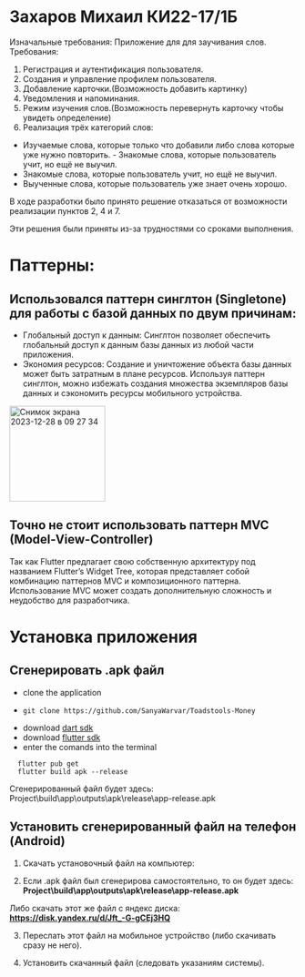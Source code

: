 # Захаров Михаил КИ22-17/1Б
Изначальные требования:
Приложение для для заучивания слов. Требования:
1. Регистрация и аутентификация пользователя.
2. Создания и управление профилем пользователя.
3. Добавление карточки.(Возможность добавить картинку)
4. Уведомления и напоминания.
6. Режим изучения слов.(Возможность перевернуть карточку чтобы увидеть определение)
7. Реализация трёх категорий слов:
- Изучаемые слова, которые только что добавили либо слова которые уже нужно повторить. - Знакомые слова, которые пользователь учит, но ещё не выучил.
- Знакомые слова, которые пользователь учит, но ещё не выучил.
- Выученные слова, которые пользователь уже знает очень хорошо.


В ходе разработки было принято решение отказаться от возможности реализации пунктов 2, 4 и 7.

Эти решения были приняты из-за трудностями со сроками выполнения.


# Паттерны:

## Использовался паттерн синглтон (Singletone) для работы с базой данных по двум причинам:

- Глобальный доступ к данным: Синглтон позволяет обеспечить глобальный доступ к данным базы данных из любой части приложения.
- Экономия ресурсов: Создание и уничтожение объекта базы данных может быть затратным в плане ресурсов. Используя паттерн синглтон, можно избежать создания множества экземпляров базы данных и сэкономить ресурсы мобильного устройства.

<img width="168" alt="Снимок экрана 2023-12-28 в 09 27 34" src="https://github.com/Username1548/word_explorer/assets/121106101/d16072ca-fb02-44a6-9b65-bb091d868427">

## Точно не стоит использовать паттерн MVC (Model-View-Controller)

Так как Flutter предлагает свою собственную архитектуру под названием Flutter’s Widget Tree, которая представляет собой комбинацию паттернов MVC и композиционного паттерна. Использование MVC может создать дополнительную сложность и неудобство для разработчика.

# Установка приложения

## Сгенерировать .apk файл

- clone the application
- ```
  git clone https://github.com/SanyaWarvar/Toadstools-Money
  ```  
- download [dart sdk](https://dart.dev/get-dart)
- download [flutter sdk](https://docs.flutter.dev/get-started/install)
- enter the comands into the terminal
```
  flutter pub get
  flutter build apk --release
  ```

Сгенерированный файл будет здесь: Project\build\app\outputs\apk\release\app-release.apk
## Установить сгенерированный файл на телефон (Android)

1. Скачать установочный файл на компьютер:

2. Если .apk файл был сгенерирова самостоятельно, то он будет здесь: **Project\build\app\outputs\apk\release\app-release.apk**
 
Либо скачать этот же файл с яндекс диска: **https://disk.yandex.ru/d/Jft_-G-gCEj3HQ**

3. Переслать этот файл на мобильное устройство (либо скачивать сразу не него).

4. Установить скачанный файл (следовать указаниям системы).
